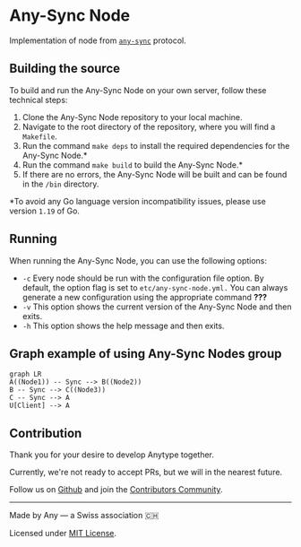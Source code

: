 ﻿# Any-Sync Node
Implementation of node from [`any-sync`](https://github.com/anyproto/any-sync) protocol.

## Building the source
To build and run the Any-Sync Node on your own server, follow these technical steps:

1.  Clone the Any-Sync Node repository to your local machine.
2.  Navigate to the root directory of the repository, where you will find a `Makefile`.
3.  Run the command `make deps` to install the required dependencies for the Any-Sync Node.*
4.  Run the command `make build` to build the Any-Sync Node.*
5.  If there are no errors, the Any-Sync Node will be built and can be found in the `/bin` directory.

*To avoid any Go language version incompatibility issues, please use version `1.19` of Go.

## Running
When running the Any-Sync Node, you can use the following options:

 - `-c` Every node should be run with the configuration file option. By
   default, the option flag is set to `etc/any-sync-node.yml.` You can
   always generate a new configuration using the appropriate command **???**
 -   `-v` This option shows the current version of the Any-Sync Node and then exits.
 -   `-h` This option shows the help message and then exits.

## Graph example of using Any-Sync Nodes group

```mermaid
graph LR
A((Node1)) -- Sync --> B((Node2))
B -- Sync --> C((Node3))
C -- Sync --> A
U[Client] --> A

```

## Contribution
Thank you for your desire to develop Anytype together. 

Currently, we're not ready to accept PRs, but we will in the nearest future.

Follow us on [Github](https://github.com/anyproto) and join the [Contributors Community](https://github.com/orgs/anyproto/discussions).

---
Made by Any — a Swiss association 🇨🇭

Licensed under [MIT License](./LICENSE).
